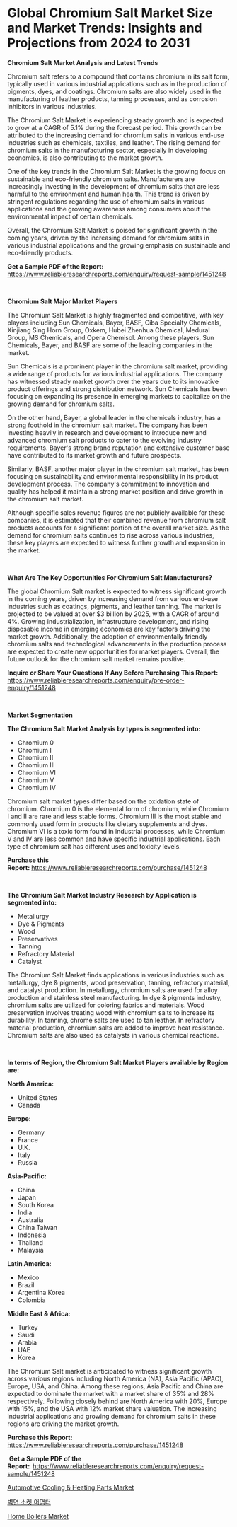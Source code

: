 <p><h1>Global Chromium Salt Market Size and Market Trends: Insights and Projections from 2024 to 2031</h1></p><p><strong>Chromium Salt Market Analysis and Latest Trends</strong></p>
<p><p>Chromium salt refers to a compound that contains chromium in its salt form, typically used in various industrial applications such as in the production of pigments, dyes, and coatings. Chromium salts are also widely used in the manufacturing of leather products, tanning processes, and as corrosion inhibitors in various industries.</p><p>The Chromium Salt Market is experiencing steady growth and is expected to grow at a CAGR of 5.1% during the forecast period. This growth can be attributed to the increasing demand for chromium salts in various end-use industries such as chemicals, textiles, and leather. The rising demand for chromium salts in the manufacturing sector, especially in developing economies, is also contributing to the market growth.</p><p>One of the key trends in the Chromium Salt Market is the growing focus on sustainable and eco-friendly chromium salts. Manufacturers are increasingly investing in the development of chromium salts that are less harmful to the environment and human health. This trend is driven by stringent regulations regarding the use of chromium salts in various applications and the growing awareness among consumers about the environmental impact of certain chemicals.</p><p>Overall, the Chromium Salt Market is poised for significant growth in the coming years, driven by the increasing demand for chromium salts in various industrial applications and the growing emphasis on sustainable and eco-friendly products.</p></p>
<p><strong>Get a Sample PDF of the Report:&nbsp;</strong> <a href="https://www.reliableresearchreports.com/enquiry/request-sample/1451248">https://www.reliableresearchreports.com/enquiry/request-sample/1451248</a></p>
<p>&nbsp;</p>
<p><strong>Chromium Salt Major Market Players</strong></p>
<p><p>The Chromium Salt Market is highly fragmented and competitive, with key players including Sun Chemicals, Bayer, BASF, Ciba Specialty Chemicals, Xinjiang Sing Horn Group, Oxkem, Hubei Zhenhua Chemical, Medural Group, MS Chemicals, and Opera Chemisol. Among these players, Sun Chemicals, Bayer, and BASF are some of the leading companies in the market.</p><p>Sun Chemicals is a prominent player in the chromium salt market, providing a wide range of products for various industrial applications. The company has witnessed steady market growth over the years due to its innovative product offerings and strong distribution network. Sun Chemicals has been focusing on expanding its presence in emerging markets to capitalize on the growing demand for chromium salts.</p><p>On the other hand, Bayer, a global leader in the chemicals industry, has a strong foothold in the chromium salt market. The company has been investing heavily in research and development to introduce new and advanced chromium salt products to cater to the evolving industry requirements. Bayer's strong brand reputation and extensive customer base have contributed to its market growth and future prospects.</p><p>Similarly, BASF, another major player in the chromium salt market, has been focusing on sustainability and environmental responsibility in its product development process. The company's commitment to innovation and quality has helped it maintain a strong market position and drive growth in the chromium salt market.</p><p>Although specific sales revenue figures are not publicly available for these companies, it is estimated that their combined revenue from chromium salt products accounts for a significant portion of the overall market size. As the demand for chromium salts continues to rise across various industries, these key players are expected to witness further growth and expansion in the market.</p></p>
<p>&nbsp;</p>
<p><strong>What Are The Key Opportunities For Chromium Salt Manufacturers?</strong></p>
<p><p>The global Chromium Salt market is expected to witness significant growth in the coming years, driven by increasing demand from various end-use industries such as coatings, pigments, and leather tanning. The market is projected to be valued at over $3 billion by 2025, with a CAGR of around 4%. Growing industrialization, infrastructure development, and rising disposable income in emerging economies are key factors driving the market growth. Additionally, the adoption of environmentally friendly chromium salts and technological advancements in the production process are expected to create new opportunities for market players. Overall, the future outlook for the chromium salt market remains positive.</p></p>
<p><strong>Inquire or Share Your Questions If Any Before Purchasing This Report:</strong> <a href="https://www.reliableresearchreports.com/enquiry/pre-order-enquiry/1451248">https://www.reliableresearchreports.com/enquiry/pre-order-enquiry/1451248</a></p>
<p>&nbsp;</p>
<p><strong>Market Segmentation</strong></p>
<p><strong>The Chromium Salt Market Analysis by types is segmented into:</strong></p>
<p><ul><li>Chromium 0</li><li>Chromium I</li><li>Chromium II</li><li>Chromium III</li><li>Chromium VI</li><li>Chromium V</li><li>Chromium IV</li></ul></p>
<p><p>Chromium salt market types differ based on the oxidation state of chromium. Chromium 0 is the elemental form of chromium, while Chromium I and II are rare and less stable forms. Chromium III is the most stable and commonly used form in products like dietary supplements and dyes. Chromium VI is a toxic form found in industrial processes, while Chromium V and IV are less common and have specific industrial applications. Each type of chromium salt has different uses and toxicity levels.</p></p>
<p><strong>Purchase this Report:&nbsp;</strong><a href="https://www.reliableresearchreports.com/purchase/1451248">https://www.reliableresearchreports.com/purchase/1451248</a></p>
<p>&nbsp;</p>
<p><strong>The Chromium Salt Market Industry Research by Application is segmented into:</strong></p>
<p><ul><li>Metallurgy</li><li>Dye & Pigments</li><li>Wood</li><li>Preservatives</li><li>Tanning</li><li>Refractory Material</li><li>Catalyst</li></ul></p>
<p><p>The Chromium Salt Market finds applications in various industries such as metallurgy, dye & pigments, wood preservation, tanning, refractory material, and catalyst production. In metallurgy, chromium salts are used for alloy production and stainless steel manufacturing. In dye & pigments industry, chromium salts are utilized for coloring fabrics and materials. Wood preservation involves treating wood with chromium salts to increase its durability. In tanning, chrome salts are used to tan leather. In refractory material production, chromium salts are added to improve heat resistance. Chromium salts are also used as catalysts in various chemical reactions.</p></p>
<p>&nbsp;</p>
<p><strong>In terms of Region, the Chromium Salt Market Players available by Region are:</strong></p>
<p>
    <p> <strong> North America: </strong>
        <ul>
            <li>United States</li>
            <li>Canada</li>
        </ul>
        </p> 
    <p> <strong> Europe: </strong>
        <ul>
            <li>Germany</li>
            <li>France</li>
            <li>U.K.</li>
            <li>Italy</li>
            <li>Russia</li>
        </ul>
        </p> 
    <p> <strong> Asia-Pacific: </strong>
        <ul>
            <li>China</li>
            <li>Japan</li>
            <li>South Korea</li>
            <li>India</li>
            <li>Australia</li>
            <li>China Taiwan</li>
            <li>Indonesia</li>
            <li>Thailand</li>
            <li>Malaysia</li>
        </ul>
        </p> 
    <p> <strong> Latin America: </strong>
        <ul>
            <li>Mexico</li>
            <li>Brazil</li>
            <li>Argentina Korea</li>
            <li>Colombia</li>
        </ul>
        </p> 
    <p> <strong> Middle East & Africa: </strong>
        <ul>
            <li>Turkey</li>
            <li>Saudi</li>
            <li>Arabia</li>
            <li>UAE</li>
            <li>Korea</li>
        </ul>
    </p>
    </p>
<p><p>The Chromium Salt market is anticipated to witness significant growth across various regions including North America (NA), Asia Pacific (APAC), Europe, USA, and China. Among these regions, Asia Pacific and China are expected to dominate the market with a market share of 35% and 28% respectively. Following closely behind are North America with 20%, Europe with 15%, and the USA with 12% market share valuation. The increasing industrial applications and growing demand for chromium salts in these regions are driving the market growth.</p></p>
<p><strong>Purchase this Report: </strong><a href="https://www.reliableresearchreports.com/purchase/1451248">https://www.reliableresearchreports.com/purchase/1451248</a></p>
<p>&nbsp;<strong>Get a Sample PDF of the Report:&nbsp;&nbsp;</strong><a href="https://www.reliableresearchreports.com/enquiry/request-sample/1451248">https://www.reliableresearchreports.com/enquiry/request-sample/1451248</a></p>
<p><strong></strong></p>
<p><p><a href="https://view.publitas.com/reportprime-1/global-automotive-cooling-heating-parts-market-by-types-applications-and-major-players-with-regional-growth-rate-analysis-and-development-situation-from-2023-to-2030/">Automotive Cooling & Heating Parts Market</a></p><p><a href="https://medium.com/@sillysally687568/2024%EB%85%84%EB%B6%80%ED%84%B0-2031%EB%85%84%EA%B9%8C%EC%A7%80%EC%9D%98-%EA%B8%B0%EA%B0%84-%EB%8F%99%EC%95%88-%EC%98%88%EC%B8%A1%EB%90%9C-%EC%9B%94-%EC%86%8C%EC%BC%93-%EC%96%B4%EB%8C%91%ED%84%B0-%EC%8B%9C%EC%9E%A5-%EB%B6%84%EC%84%9D-%EB%B0%8F-%EA%B7%9C%EB%AA%A8%EC%9E%85%EB%8B%88%EB%8B%A4-ab87a01d9793">벽면 소켓 어댑터</a></p><p><a href="https://view.publitas.com/reportprime-1/home-boilers-market-provides-a-comprehensive-analysis-including-a-macro-overview-of-the-market-as-well-as-micro-details-such-as-market-size-and-competitive-landscape/">Home Boilers Market</a></p></p>